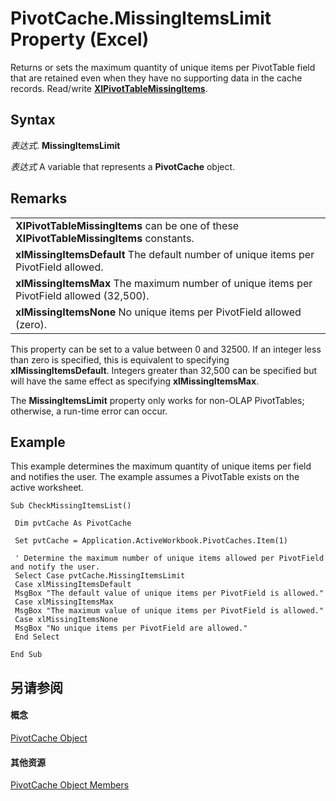
# PivotCache.MissingItemsLimit Property (Excel)

Returns or sets the maximum quantity of unique items per PivotTable field that are retained even when they have no supporting data in the cache records. Read/write  **[XlPivotTableMissingItems](3450ac87-7a30-f2dd-efc8-fcd336b26319.md)**.


## Syntax

 _表达式_. **MissingItemsLimit**

 _表达式_ A variable that represents a **PivotCache** object.


## Remarks


||
|:-----|
|**XlPivotTableMissingItems** can be one of these **XlPivotTableMissingItems** constants.|
|**xlMissingItemsDefault** The default number of unique items per PivotField allowed.|
|**xlMissingItemsMax** The maximum number of unique items per PivotField allowed (32,500).|
|**xlMissingItemsNone** No unique items per PivotField allowed (zero).|
This property can be set to a value between 0 and 32500. If an integer less than zero is specified, this is equivalent to specifying  **xlMissingItemsDefault**. Integers greater than 32,500 can be specified but will have the same effect as specifying **xlMissingItemsMax**.

The  **MissingItemsLimit** property only works for non-OLAP PivotTables; otherwise, a run-time error can occur.


## Example

This example determines the maximum quantity of unique items per field and notifies the user. The example assumes a PivotTable exists on the active worksheet.


```
Sub CheckMissingItemsList() 
 
 Dim pvtCache As PivotCache 
 
 Set pvtCache = Application.ActiveWorkbook.PivotCaches.Item(1) 
 
 ' Determine the maximum number of unique items allowed per PivotField and notify the user. 
 Select Case pvtCache.MissingItemsLimit 
 Case xlMissingItemsDefault 
 MsgBox "The default value of unique items per PivotField is allowed." 
 Case xlMissingItemsMax 
 MsgBox "The maximum value of unique items per PivotField is allowed." 
 Case xlMissingItemsNone 
 MsgBox "No unique items per PivotField are allowed." 
 End Select 
 
End Sub
```


## 另请参阅


#### 概念


[PivotCache Object](c3d84ef1-f9e6-b1bc-cbf0-3ba8dfe17439.md)
#### 其他资源


[PivotCache Object Members](http://msdn.microsoft.com/library/113f1109-e1c9-2c6e-0581-9fba82f278dc%28Office.15%29.aspx)